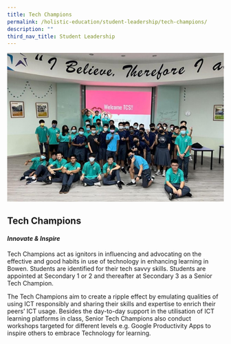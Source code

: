 ```yaml
---
title: Tech Champions
permalink: /holistic-education/student-leadership/tech-champions/
description: ""
third_nav_title: Student Leadership
---
```

![](/images/Holistic%20Education/Student%20Leadership/Techchamps.jpg)

## Tech Champions 
#### *Innovate & Inspire*

Tech Champions act as ignitors in influencing and advocating on the effective and good habits in use of technology in enhancing learning in Bowen. Students are identified for their tech savvy skills. Students are appointed at Secondary 1 or 2 and thereafter at Secondary 3 as a Senior Tech Champion.

The Tech Champions aim to create a ripple effect by emulating qualities of using ICT responsibly and sharing their skills and expertise to enrich their peers’ ICT usage. Besides the day-to-day support in the utilisation of ICT learning platforms in class, Senior Tech Champions also conduct workshops targeted for different levels e.g. Google Productivity Apps to inspire others to embrace Technology for learning.
